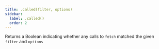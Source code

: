 ```yaml
---
title: .called(filter, options)
sidebar:
  label: .called()
  order: 2
---
```


Returns a Boolean indicating whether any calls to `fetch` matched the given `filter` and `options`

